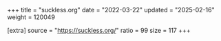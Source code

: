 +++
title = "suckless.org"
date = "2022-03-22"
updated = "2025-02-16"
weight = 120049

[extra]
source = "https://suckless.org/"
ratio = 99
size = 117
+++
